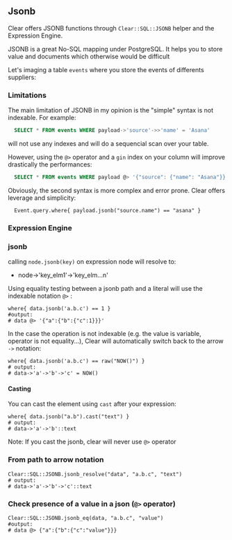 ## Jsonb

Clear offers JSONB functions through `Clear::SQL::JSONB` helper and the Expression Engine.

JSONB is a great No-SQL mapping under PostgreSQL. It helps you to store value
and documents which otherwise would be difficult

Let's imaging a table `events` where you store the events of differents suppliers:

### Limitations

The main limitation of JSONB in my opinion is the "simple" syntax is not indexable.
For example:

```sql
  SELECT * FROM events WHERE payload->'source'->>'name' = 'Asana'
```

will not use any indexes and will do a sequencial scan over your table.

However, using the `@>` operator and a `gin` index on your column will improve 
drastically the performances:

```sql
  SELECT * FROM events WHERE payload @> '{"source": {"name": "Asana"}}'
```

Obviously, the second syntax is more complex and error prone. Clear offers leverage
and simplicity:

```crystal
  Event.query.where{ payload.jsonb("source.name") == "asana" }
```

### Expression Engine

### jsonb

calling `node.jsonb(key)` on expression node will resolve to:
- node->'key_elm1'->'key_elm...n'

Using equality testing between a jsonb path and a literal will use the indexable
notation `@>` :

```crystal
where{ data.jsonb('a.b.c') == 1 }
#output:
# data @> '{"a":{"b":{"c":1}}}'
```

In the case the operation is not indexable (e.g. the value is variable, operator is not equality...), Clear will automatically switch back  to the arrow `->` notation:

```crystal
where{ data.jsonb('a.b.c') == raw("NOW()") }
# output:
# data->'a'->'b'->'c' = NOW()
```

#### Casting

You can cast the element using `cast` after your expression:

```crystal
where{ data.jsonb("a.b").cast("text") }
# output:
# data->'a'->'b'::text
```

Note: If you cast the jsonb, clear will never use `@>` operator


### From path to arrow notation

```crystal
Clear::SQL::JSONB.jsonb_resolve("data", "a.b.c", "text")
# output:
# data->'a'->'b'->'c'::text
```

### Check presence of a value in a json (`@>` operator)

```crystal
Clear::SQL::JSONB.jsonb_eq(data, "a.b.c", "value")
#output:
# data @> {"a":{"b":{"c":"value"}}}
```

